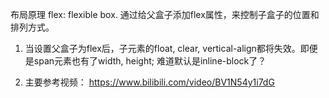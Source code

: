 布局原理
flex: flexible box. 通过给父盒子添加flex属性，来控制子盒子的位置和排列方式。


1. 当设置父盒子为flex后，子元素的float, clear, vertical-align都将失效。即便是span元素也有了width, height; 难道默认是inline-block了？

2. 主要参考视频：
https://www.bilibili.com/video/BV1N54y1i7dG